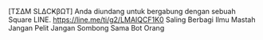[TΣΔM SLΔCҜβΩT] Anda diundang untuk bergabung dengan sebuah Square LINE. 
https://line.me/ti/g2/LMAIQCF1K0
Saling Berbagi Ilmu
Mastah Jangan Pelit
Jangan Sombong Sama Bot Orang
